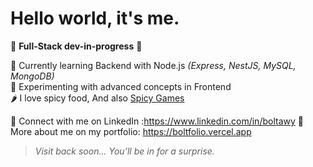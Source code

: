 #  Hello world, it's me.

🚧 **Full-Stack dev-in-progress** 🚧

🧠 Currently learning Backend with Node.js *(Express, NestJS, MySQL, MongoDB)*  
🎯 Experimenting with advanced concepts in Frontend  
🌶️ I love spicy food, And also [Spicy Games](https://github.com/Boltawy/Spicy-Tower)

📎 Connect with me on LinkedIn :https://www.linkedin.com/in/boltawy
🧭 More about me on my portfolio: https://boltfolio.vercel.app



> _Visit back soon... You’ll be in for a surprise._


<!--
**Boltawy/Boltawy** is a ✨ _special_ ✨ repository because its `README.md` (this file) appears on your GitHub profile.

Here are some ideas to get you started:

- 🔭 I’m currently working on ...
- 🌱 I’m currently learning ...
- 👯 I’m looking to collaborate on ...
- 🤔 I’m looking for help with ...
- 💬 Ask me about ...
- 📫 How to reach me: ...
- 😄 Pronouns: ...
- ⚡ Fun fact: ...
-->
